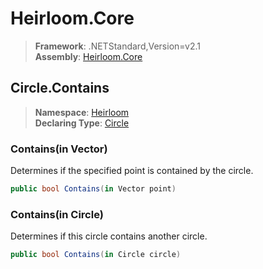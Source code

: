 # Heirloom.Core

> **Framework**: .NETStandard,Version=v2.1  
> **Assembly**: [Heirloom.Core][0]  

## Circle.Contains

> **Namespace**: [Heirloom][0]  
> **Declaring Type**: [Circle][1]  

### Contains(in Vector)

Determines if the specified point is contained by the circle.

```cs
public bool Contains(in Vector point)
```

### Contains(in Circle)

Determines if this circle contains another circle.

```cs
public bool Contains(in Circle circle)
```

[0]: ../../../Heirloom.Core.md
[1]: ../Circle.md
